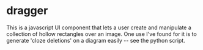 dragger
=======
This is a javascript UI component that lets a user create and manipulate a collection of hollow rectangles over an image.
One use I've found for it is to generate 'cloze deletions' on a diagram easily -- see the python script.
